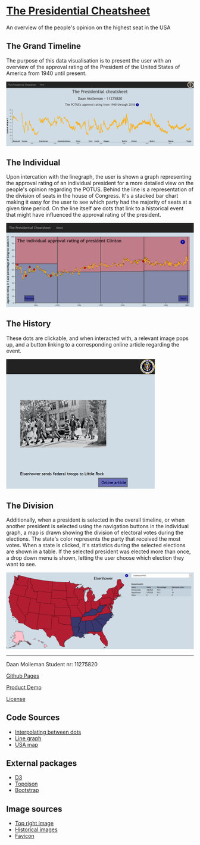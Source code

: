 # [The Presidential Cheatsheet](https://daanmol.github.io/project/code/opening.html "Github Pages")
An overview of the people's opinion on the highest seat in the USA

## The Grand Timeline
The purpose of this data visualisation is to present the user with an overview of the
approval rating of the President of the United States of America from 1940 until present.

![The Grand Timeline](https://github.com/DaanMol/project/blob/master/doc/Timeline.png)

## The Individual
Upon intercation with the linegraph, the user is shown a graph representing the approval
rating of an individual president for a more detailed view on the people's opinion regarding
the POTUS. Behind the line is a representation of the division of seats in the house of Congress.
It's a stacked bar chart making it easy for the user to see which party had the majority
of seats at a given time period. On the line itself are dots that link to a historical event
that might have influenced the approval rating of the president.

![The Individual Timeline](https://github.com/DaanMol/project/blob/master/doc/Individual.png)

## The History
These dots are clickable, and when interacted with, a relevant image pops up, and a button
linking to a corresponding online article regarding the event.

<img src="https://github.com/DaanMol/project/blob/master/doc/History.png" width="400"/>

## The Division
Additionally, when a president is selected in the overall timeline, or when another president
is selected using the navigation buttons in the individual graph, a map is drawn showing the
division of electoral votes during the elections. The state's color represents the party that
received the most votes. When a state is clicked, it's statistics during the selected
elections are shown in a table. If the selected president was elected more than once, a
drop down menu is shown, letting the user choose which election they want to see.

![Map](https://github.com/DaanMol/project/blob/master/doc/Map.png)

----

Daan Molleman
Student nr: 11275820

[Github Pages](https://daanmol.github.io/project/code/page.html "Github Pages")

[Product Demo](https://youtu.be/k-qJWVKUNbc)

[License](../master/LICENSE)

## Code Sources
- [Interpolating between dots](https://bl.ocks.org/alandunning/cfb7dcd7951826b9eacd54f0647f48d3)
- [Line graph](https://bl.ocks.org/gordlea/27370d1eea8464b04538e6d8ced39e89)
- [USA map](https://bl.ocks.org/mbostock/4090848)

## External packages
- [D3](https://d3js.org/)
- [Topojson](https://github.com/topojson/topojson/wiki)
- [Bootstrap](https://maxcdn.bootstrapcdn.com/bootstrap/3.3.7/css/bootstrap.min.css)

## Image sources
- [Top right image](https://upload.wikimedia.org/wikipedia/commons/thumb/b/bc/Seal_of_the_Executive_Office_of_the_President_of_the_United_States_2014.svg/1200px-Seal_of_the_Executive_Office_of_the_President_of_the_United_States_2014.svg.png)
- [Historical images](https://www.wikepedia.org)
- [Favicon](https://cdn2.iconfinder.com/data/icons/places1/24/White-House-512.png)
